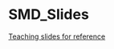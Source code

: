# SMD_Slides

[Teaching slides for reference](https://docs.google.com/presentation/d/1nTHsz32F9BUd48Rj1zDGzMYrH6RyQjUG/edit?usp=drive_link&ouid=103889030671562260432&rtpof=true&sd=true)

